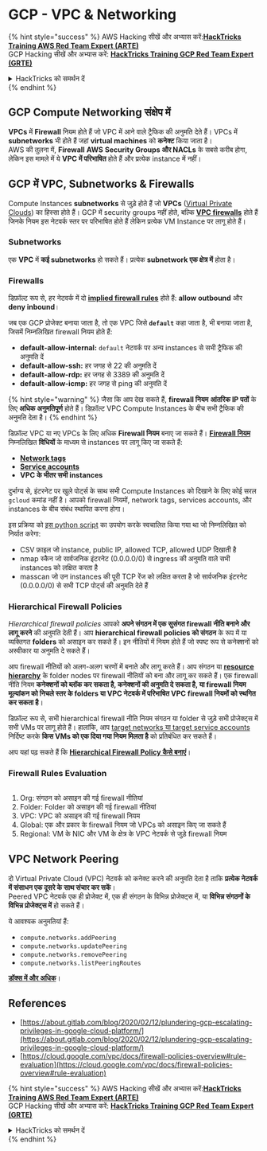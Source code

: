 # GCP - VPC & Networking

{% hint style="success" %}
AWS Hacking सीखें और अभ्यास करें:<img src="/.gitbook/assets/image.png" alt="" data-size="line">[**HackTricks Training AWS Red Team Expert (ARTE)**](https://training.hacktricks.xyz/courses/arte)<img src="/.gitbook/assets/image.png" alt="" data-size="line">\
GCP Hacking सीखें और अभ्यास करें: <img src="/.gitbook/assets/image (2).png" alt="" data-size="line">[**HackTricks Training GCP Red Team Expert (GRTE)**<img src="/.gitbook/assets/image (2).png" alt="" data-size="line">](https://training.hacktricks.xyz/courses/grte)

<details>

<summary>HackTricks को समर्थन दें</summary>

* [**subscription plans**](https://github.com/sponsors/carlospolop) देखें!
* 💬 [**Discord group**](https://discord.gg/hRep4RUj7f) या [**telegram group**](https://t.me/peass) में शामिल हों या **Twitter** 🐦 [**@hacktricks\_live**](https://twitter.com/hacktricks\_live) पर हमें फॉलो करें।
* **हैकिंग ट्रिक्स साझा करें** [**HackTricks**](https://github.com/carlospolop/hacktricks) और [**HackTricks Cloud**](https://github.com/carlospolop/hacktricks-cloud) github repos में PRs सबमिट करके।

</details>
{% endhint %}

## **GCP Compute Networking संक्षेप में**

**VPCs** में **Firewall** नियम होते हैं जो VPC में आने वाले ट्रैफिक की अनुमति देते हैं। VPCs में **subnetworks** भी होते हैं जहां **virtual machines** को **कनेक्ट** किया जाता है।\
AWS की तुलना में, **Firewall** **AWS** **Security Groups और NACLs** के सबसे करीब होगा, लेकिन इस मामले में ये **VPC में परिभाषित** होते हैं और प्रत्येक instance में नहीं।

## **GCP में VPC, Subnetworks & Firewalls**

Compute Instances **subnetworks** से जुड़े होते हैं जो **VPCs** ([Virtual Private Clouds](https://cloud.google.com/vpc/docs/vpc)) का हिस्सा होते हैं। GCP में security groups नहीं होते, बल्कि [**VPC firewalls**](https://cloud.google.com/vpc/docs/firewalls) होते हैं जिनके नियम इस नेटवर्क स्तर पर परिभाषित होते हैं लेकिन प्रत्येक VM Instance पर लागू होते हैं।

### Subnetworks

एक **VPC** में **कई subnetworks** हो सकते हैं। प्रत्येक **subnetwork एक क्षेत्र में** होता है।

### Firewalls

डिफ़ॉल्ट रूप से, हर नेटवर्क में दो [**implied firewall rules**](https://cloud.google.com/vpc/docs/firewalls#default\_firewall\_rules) होते हैं: **allow outbound** और **deny inbound**।

जब एक GCP प्रोजेक्ट बनाया जाता है, तो एक VPC जिसे **`default`** कहा जाता है, भी बनाया जाता है, जिसमें निम्नलिखित firewall नियम होते हैं:

* **default-allow-internal:** `default` नेटवर्क पर अन्य instances से सभी ट्रैफिक की अनुमति दें
* **default-allow-ssh:** हर जगह से 22 की अनुमति दें
* **default-allow-rdp:** हर जगह से 3389 की अनुमति दें
* **default-allow-icmp:** हर जगह से ping की अनुमति दें

{% hint style="warning" %}
जैसा कि आप देख सकते हैं, **firewall नियम** **आंतरिक IP पतों** के लिए **अधिक अनुमतिपूर्ण** होते हैं। डिफ़ॉल्ट VPC Compute Instances के बीच सभी ट्रैफिक की अनुमति देता है।
{% endhint %}

डिफ़ॉल्ट VPC या नए VPCs के लिए अधिक **Firewall नियम** बनाए जा सकते हैं। [**Firewall नियम**](https://cloud.google.com/vpc/docs/firewalls) निम्नलिखित **विधियों** के माध्यम से instances पर लागू किए जा सकते हैं:

* [**Network tags**](https://cloud.google.com/vpc/docs/add-remove-network-tags)
* [**Service accounts**](https://cloud.google.com/vpc/docs/firewalls#serviceaccounts)
* **VPC के भीतर सभी instances**

दुर्भाग्य से, इंटरनेट पर खुले पोर्ट्स के साथ सभी Compute Instances को दिखाने के लिए कोई सरल `gcloud` कमांड नहीं है। आपको firewall नियमों, network tags, services accounts, और instances के बीच संबंध स्थापित करना होगा।

इस प्रक्रिया को [इस python script](https://gitlab.com/gitlab-com/gl-security/gl-redteam/gcp\_firewall\_enum) का उपयोग करके स्वचालित किया गया था जो निम्नलिखित को निर्यात करेगा:

* CSV फ़ाइल जो instance, public IP, allowed TCP, allowed UDP दिखाती है
* nmap स्कैन जो सार्वजनिक इंटरनेट (0.0.0.0/0) से ingress की अनुमति वाले सभी instances को लक्षित करता है
* masscan जो उन instances की पूरी TCP रेंज को लक्षित करता है जो सार्वजनिक इंटरनेट (0.0.0.0/0) से सभी TCP पोर्ट्स की अनुमति देते हैं

### Hierarchical Firewall Policies <a href="#hierarchical-firewall-policies" id="hierarchical-firewall-policies"></a>

_Hierarchical firewall policies_ आपको **अपने संगठन में एक सुसंगत firewall नीति बनाने और लागू करने** की अनुमति देती हैं। आप **hierarchical firewall policies को संगठन** के रूप में या व्यक्तिगत **folders** को असाइन कर सकते हैं। इन नीतियों में नियम होते हैं जो स्पष्ट रूप से कनेक्शनों को अस्वीकार या अनुमति दे सकते हैं।

आप firewall नीतियों को अलग-अलग चरणों में बनाते और लागू करते हैं। आप संगठन या [**resource hierarchy**](https://cloud.google.com/resource-manager/docs/cloud-platform-resource-hierarchy) के folder nodes पर firewall नीतियों को बना और लागू कर सकते हैं। एक firewall नीति नियम **कनेक्शनों को ब्लॉक कर सकता है, कनेक्शनों की अनुमति दे सकता है, या firewall नियम मूल्यांकन को निचले स्तर के folders या VPC नेटवर्क में परिभाषित VPC firewall नियमों को स्थगित कर सकता है**।

डिफ़ॉल्ट रूप से, सभी hierarchical firewall नीति नियम संगठन या folder से जुड़े सभी प्रोजेक्ट्स में सभी VMs पर लागू होते हैं। हालांकि, आप [target networks या target service accounts](https://cloud.google.com/vpc/docs/firewall-policies#targets) निर्दिष्ट करके **किस VMs को एक दिया गया नियम मिलता है** को प्रतिबंधित कर सकते हैं।

आप यहां पढ़ सकते हैं कि [**Hierarchical Firewall Policy कैसे बनाएं**](https://cloud.google.com/vpc/docs/using-firewall-policies#gcloud)।

### Firewall Rules Evaluation

<figure><img src="../../../../.gitbook/assets/image.png" alt=""><figcaption></figcaption></figure>

1. Org: संगठन को असाइन की गई firewall नीतियां
2. Folder: Folder को असाइन की गई firewall नीतियां
3. VPC: VPC को असाइन की गई firewall नियम
4. Global: एक और प्रकार के firewall नियम जो VPCs को असाइन किए जा सकते हैं
5. Regional: VM के NIC और VM के क्षेत्र के VPC नेटवर्क से जुड़े firewall नियम

## VPC Network Peering

दो Virtual Private Cloud (VPC) नेटवर्क को कनेक्ट करने की अनुमति देता है ताकि **प्रत्येक नेटवर्क में संसाधन एक दूसरे के साथ संचार कर सकें**।\
Peered VPC नेटवर्क एक ही प्रोजेक्ट में, एक ही संगठन के विभिन्न प्रोजेक्ट्स में, या **विभिन्न संगठनों के विभिन्न प्रोजेक्ट्स में** हो सकते हैं।

ये आवश्यक अनुमतियां हैं:

* `compute.networks.addPeering`
* `compute.networks.updatePeering`
* `compute.networks.removePeering`
* `compute.networks.listPeeringRoutes`

[**डॉक्स में और अधिक**](https://cloud.google.com/vpc/docs/vpc-peering)।

## References

* [https://about.gitlab.com/blog/2020/02/12/plundering-gcp-escalating-privileges-in-google-cloud-platform/](https://about.gitlab.com/blog/2020/02/12/plundering-gcp-escalating-privileges-in-google-cloud-platform/)
* [https://cloud.google.com/vpc/docs/firewall-policies-overview#rule-evaluation](https://cloud.google.com/vpc/docs/firewall-policies-overview#rule-evaluation)

{% hint style="success" %}
AWS Hacking सीखें और अभ्यास करें:<img src="/.gitbook/assets/image.png" alt="" data-size="line">[**HackTricks Training AWS Red Team Expert (ARTE)**](https://training.hacktricks.xyz/courses/arte)<img src="/.gitbook/assets/image.png" alt="" data-size="line">\
GCP Hacking सीखें और अभ्यास करें: <img src="/.gitbook/assets/image (2).png" alt="" data-size="line">[**HackTricks Training GCP Red Team Expert (GRTE)**<img src="/.gitbook/assets/image (2).png" alt="" data-size="line">](https://training.hacktricks.xyz/courses/grte)

<details>

<summary>HackTricks को समर्थन दें</summary>

* [**subscription plans**](https://github.com/sponsors/carlospolop) देखें!
* 💬 [**Discord group**](https://discord.gg/hRep4RUj7f) या [**telegram group**](https://t.me/peass) में शामिल हों या **Twitter** 🐦 [**@hacktricks\_live**](https://twitter.com/hacktricks\_live) पर हमें फॉलो करें।
* **हैकिंग ट्रिक्स साझा करें** [**HackTricks**](https://github.com/carlospolop/hacktricks) और [**HackTricks Cloud**](https://github.com/carlospolop/hacktricks-cloud) github repos में PRs सबमिट करके।

</details>
{% endhint %}
